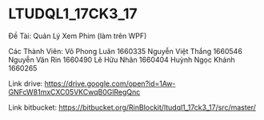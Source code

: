# LTUDQL1_17CK3_17
Đề Tài: Quản Lý Xem Phim (làm trên WPF)

Các Thành Viên:
Võ Phong Luân
1660335
Nguyễn Việt Thắng
1660546
Nguyễn Văn Rin
1660490
Lê Hữu Nhân
1660404
Huỳnh Ngọc Khánh
1660265

Link drive: https://drive.google.com/open?id=1Aw-GNFcW81mxCXC05VKCwqB0GlRegQnc

Link bitbucket: https://bitbucket.org/RinBlockit/ltudql1_17ck3_17/src/master/